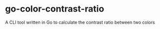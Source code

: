 # go-color-contrast-ratio
A CLI tool written in Go to calculate the contrast ratio between two colors
